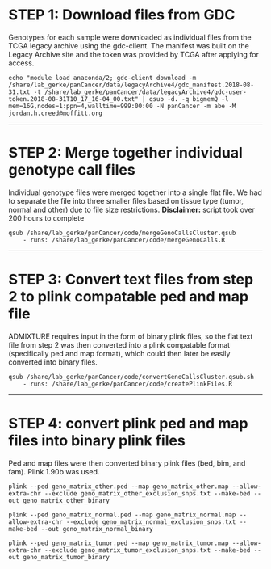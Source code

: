 # STEP 1: Download files from GDC 

<!---Run 08/31/2018-->

Genotypes for each sample were downloaded as individual files from the TCGA legacy archive using the gdc-client. The manifest was built on the Legacy Archive site and the token was provided by TCGA after applying for access. 

```
echo "module load anaconda/2; gdc-client download -m /share/lab_gerke/panCancer/data/legacyArchive4/gdc_manifest.2018-08-31.txt -t /share/lab_gerke/panCancer/data/legacyArchive4/gdc-user-token.2018-08-31T10_17_16-04_00.txt" | qsub -d. -q bigmemQ -l mem=16G,nodes=1:ppn=4,walltime=999:00:00 -N panCancer -m abe -M jordan.h.creed@moffitt.org
```

***

# STEP 2: Merge together individual genotype call files 

<!---Run 09/19/2018-->

Individual genotype files were merged together into a single flat file. We had to separate the file into three smaller files based on tissue type (tumor, normal and other) due to file size restrictions. 
**Disclaimer:** script took over 200 hours to complete

```
qsub /share/lab_gerke/panCancer/code/mergeGenoCallsCluster.qsub
	- runs: /share/lab_gerke/panCancer/code/mergeGenoCalls.R
```

***

# STEP 3: Convert text files from step 2 to plink compatable ped and map file

ADMIXTURE requires input in the form of binary plink files, so the flat text file from step 2 was then converted into a plink compatable format (specifically ped and map format), which could then later be easily converted into binary files. 

```
qsub /share/lab_gerke/panCancer/code/convertGenoCallsCluster.qsub.sh
	- runs: /share/lab_gerke/panCancer/code/createPlinkFiles.R
```

***

# STEP 4: convert plink ped and map files into binary plink files 

Ped and map files were then converted binary plink files (bed, bim, and fam). Plink 1.90b was used. 

```
plink --ped geno_matrix_other.ped --map geno_matrix_other.map --allow-extra-chr --exclude geno_matrix_other_exclusion_snps.txt --make-bed --out geno_matrix_other_binary 

plink --ped geno_matrix_normal.ped --map geno_matrix_normal.map --allow-extra-chr --exclude geno_matrix_normal_exclusion_snps.txt --make-bed --out geno_matrix_normal_binary 

plink --ped geno_matrix_tumor.ped --map geno_matrix_tumor.map --allow-extra-chr --exclude geno_matrix_tumor_exclusion_snps.txt --make-bed --out geno_matrix_tumor_binary 
```

<!--- Additional step for unsupervised clustering shown below but ultimately not used-->

<!--- 
	
#-------------------------------------------------------------------------------------------------#

## STEP 4.1: subset to MAF > 0.05

plink --bfile geno_matrix_other_binary --allow-extra-chr --maf 0.05 --make-bed --out geno_matrix_other_binary_maf05 

plink --bfile geno_matrix_normal_binary --allow-extra-chr --maf 0.05 --make-bed --out geno_matrix_normal_binary_maf05 

plink --bfile geno_matrix_tumor_binary --allow-extra-chr --maf 0.05 --make-bed --out geno_matrix_tumor_binary_maf05 

#-------------------------------------------------------------------------------------------------#

## STEP 4.2: thin out to only ~ 200,000 snps 

plink --bfile geno_matrix_other_binary --allow-extra-chr --thin 0.22 --make-bed --out geno_matrix_other_binary_thin22 

plink --bfile geno_matrix_normal_binary --allow-extra-chr --thin 0.22 --make-bed --out geno_matrix_normal_binary_thin22 

plink --bfile geno_matrix_tumor_binary --allow-extra-chr --thin 0.22 --make-bed --out geno_matrix_tumor_binary_thin22 

#-------------------------------------------------------------------------------------------------#

## STEP 4.3: thin out based on recommendations from admixture manual

plink --bfile geno_matrix_normal_binary --indep-pairwise 50 10 0.1

plink --bfile geno_matrix_other_binary --allow-extra-chr --extract plink.prune.in --make-bed --out geno_matrix_other_binary_prune

plink --bfile geno_matrix_normal_binary --allow-extra-chr --extract plink.prune.in --make-bed --out geno_matrix_normal_binary_prune 

plink --bfile geno_matrix_tumor_binary --allow-extra-chr --extract plink.prune.in --make-bed --out geno_matrix_tumor_binary_prune 

## all output moved to /share/lab_gerke/panCancer/data/intermediateData/prune_thinned 

#-------------------------------------------------------------------------------------------------#

# STEP 5: run admixture algorithm 

for K in {1..20}; do echo "module add admixture; admixture --cv -B /share/lab_gerke/panCancer/data/intermediateData/geno_matrix_other_binary.bed $K -j4 | tee admix_log_other${K}.out" | qsub -d. -l walltime=999:00:00 -N admix_pan_other ; done

plink --bfile /share/lab_gerke/panCancer/data/intermediateData/geno_matrix_tumor_binary --pca
plink --bfile /share/lab_gerke/panCancer/data/intermediateData/geno_matrix_normal_binary --pca
plink --bfile /share/lab_gerke/panCancer/data/intermediateData/geno_matrix_other_binary --pca

#-------------------------------------------------------------------------------------------------#

admixture /share/lab_gerke/panCancer/data/intermediateData/geno_matrix_other_binary_maf05.bed 3 -j4

#-------------------------------------------------------------------------------------------------#

## STEP 5.2: run admixture algorithm on random thinned out subset and minimal information and PCA

admixture /share/lab_gerke/panCancer/data/intermediateData/geno_matrix_tumor_binary_thin22.bed 3 -j4
admixture /share/lab_gerke/panCancer/data/intermediateData/geno_matrix_normal_binary_thin22.bed 3 -j8
admixture /share/lab_gerke/panCancer/data/intermediateData/geno_matrix_other_binary_thin22.bed 3 -j8

plink --bfile /share/lab_gerke/panCancer/data/intermediateData/geno_matrix_tumor_binary_thin22 --pca
plink --bfile /share/lab_gerke/panCancer/data/intermediateData/geno_matrix_normal_binary_thin22 --pca
plink --bfile /share/lab_gerke/panCancer/data/intermediateData/geno_matrix_other_binary_thin22 --pca

#-------------------------------------------------------------------------------------------------#

## STEP 5.3: run admixture algorithm on prunned subset and minimal information and PCA

admixture /share/lab_gerke/panCancer/data/intermediateData/geno_matrix_tumor_binary_prune.bed 3 -j8
admixture /share/lab_gerke/panCancer/data/intermediateData/geno_matrix_normal_binary_prune.bed 3 -j8
admixture /share/lab_gerke/panCancer/data/intermediateData/geno_matrix_other_binary_prune.bed 3 -j8

plink --bfile /share/lab_gerke/panCancer/data/intermediateData/geno_matrix_tumor_binary_prune --pca
plink --bfile /share/lab_gerke/panCancer/data/intermediateData/geno_matrix_normal_binary_prune --pca
plink --bfile /share/lab_gerke/panCancer/data/intermediateData/geno_matrix_other_binary_prune --pca

-->